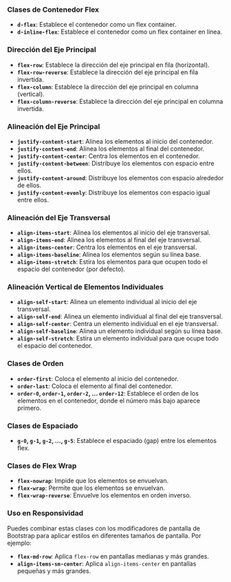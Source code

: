 ### Clases de Contenedor Flex

- **`d-flex`**: Establece el contenedor como un flex container.
- **`d-inline-flex`**: Establece el contenedor como un flex container en línea.

### Dirección del Eje Principal

- **`flex-row`**: Establece la dirección del eje principal en fila (horizontal).
- **`flex-row-reverse`**: Establece la dirección del eje principal en fila invertida.
- **`flex-column`**: Establece la dirección del eje principal en columna (vertical).
- **`flex-column-reverse`**: Establece la dirección del eje principal en columna invertida.

### Alineación del Eje Principal

- **`justify-content-start`**: Alinea los elementos al inicio del contenedor.
- **`justify-content-end`**: Alinea los elementos al final del contenedor.
- **`justify-content-center`**: Centra los elementos en el contenedor.
- **`justify-content-between`**: Distribuye los elementos con espacio entre ellos.
- **`justify-content-around`**: Distribuye los elementos con espacio alrededor de ellos.
- **`justify-content-evenly`**: Distribuye los elementos con espacio igual entre ellos.

### Alineación del Eje Transversal

- **`align-items-start`**: Alinea los elementos al inicio del eje transversal.
- **`align-items-end`**: Alinea los elementos al final del eje transversal.
- **`align-items-center`**: Centra los elementos en el eje transversal.
- **`align-items-baseline`**: Alinea los elementos según su línea base.
- **`align-items-stretch`**: Estira los elementos para que ocupen todo el espacio del contenedor (por defecto).

### Alineación Vertical de Elementos Individuales

- **`align-self-start`**: Alinea un elemento individual al inicio del eje transversal.
- **`align-self-end`**: Alinea un elemento individual al final del eje transversal.
- **`align-self-center`**: Centra un elemento individual en el eje transversal.
- **`align-self-baseline`**: Alinea un elemento individual según su línea base.
- **`align-self-stretch`**: Estira un elemento individual para que ocupe todo el espacio del contenedor.

### Clases de Orden

- **`order-first`**: Coloca el elemento al inicio del contenedor.
- **`order-last`**: Coloca el elemento al final del contenedor.
- **`order-0`, `order-1`, `order-2`, ... `order-12`**: Establece el orden de los elementos en el contenedor, donde el número más bajo aparece primero.

### Clases de Espaciado

- **`g-0`, `g-1`, `g-2`, ..., `g-5`**: Establece el espaciado (gap) entre los elementos flex.

### Clases de Flex Wrap

- **`flex-nowrap`**: Impide que los elementos se envuelvan.
- **`flex-wrap`**: Permite que los elementos se envuelvan.
- **`flex-wrap-reverse`**: Envuelve los elementos en orden inverso.

### Uso en Responsividad

Puedes combinar estas clases con los modificadores de pantalla de Bootstrap para aplicar estilos en diferentes tamaños de pantalla. Por ejemplo:

- **`flex-md-row`**: Aplica `flex-row` en pantallas medianas y más grandes.
- **`align-items-sm-center`**: Aplica `align-items-center` en pantallas pequeñas y más grandes.